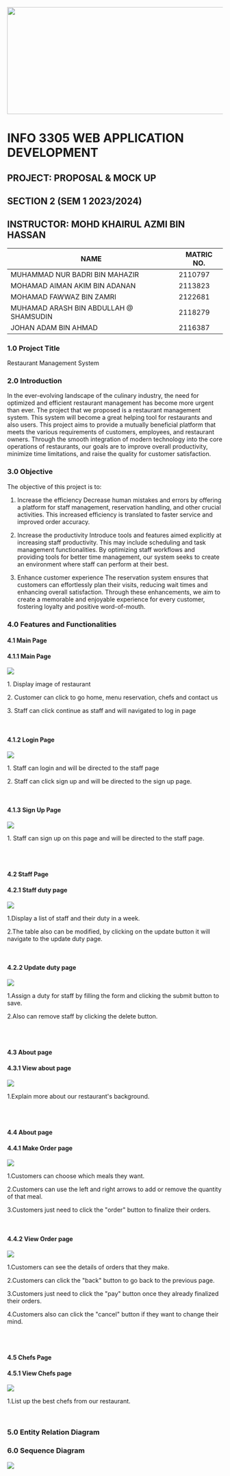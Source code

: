 <img src="logo IIUM.png" width="700" height="250">

# INFO 3305 WEB APPLICATION DEVELOPMENT 

## PROJECT: PROPOSAL & MOCK UP  
## SECTION 2 (SEM 1 2023/2024)
## INSTRUCTOR: MOHD KHAIRUL AZMI BIN HASSAN 

|               NAME                    | MATRIC NO.  |
| ---------------------------------     | ----------- |
| MUHAMMAD NUR BADRI BIN MAHAZIR        | 2110797     |
| MOHAMAD AIMAN AKIM BIN ADANAN         | 2113823     |
| MOHAMAD FAWWAZ BIN ZAMRI              | 2122681     |
| MUHAMAD ARASH BIN ABDULLAH @ SHAMSUDIN| 2118279     | 
| JOHAN ADAM BIN AHMAD                  | 2116387     |


### 1.0 Project Title
<p>Restaurant Management System</p>

### 2.0 Introduction
<p>  In the ever-evolving landscape of the culinary industry, the need for optimized and efficient restaurant management has become more urgent than ever. The project that we proposed is a restaurant management system. This system will become a great helping tool for restaurants and also users. This project aims to provide a mutually beneficial platform that meets the various requirements of customers, employees, and restaurant owners. Through the smooth integration of modern technology into the core operations of restaurants, our goals are to improve overall productivity, minimize time limitations, and raise the quality for customer satisfaction. </p>

### 3.0 Objective
<p>  The objective of this project is to:

1. Increase the efficiency
Decrease human mistakes and errors by offering a platform for staff management, reservation handling, and other crucial activities. This increased efficiency is translated to faster service and improved order accuracy.

2. Increase the productivity
Introduce tools and features aimed explicitly at increasing staff productivity. This may include scheduling and task management functionalities. By optimizing staff workflows and providing tools for better time management, our system seeks to create an environment where staff can perform at their best.

3. Enhance customer experience
The reservation system ensures that customers can effortlessly plan their visits, reducing wait times and enhancing overall satisfaction. Through these enhancements, we aim to create a memorable and enjoyable experience for every customer, fostering loyalty and positive word-of-mouth.
 </p>

### 4.0 Features and Functionalities
#### 4.1 Main Page
#### 4.1.1 Main Page
<img src="mianpage.png">
<p>1. Display image of restaurant</p>
<p>2. Customer can click to go home, menu reservation, chefs and contact us</p> 
<p>3. Staff can click continue as staff and will navigated to log in page</p><br>

#### 4.1.2 Login Page
<img src="Login Page.png">
<p>1. Staff can login and will be directed to the staff page</p>
<p>2. Staff can click  sign up and will be directed to the sign up page.</p><br>

#### 4.1.3 Sign Up Page
<img src="SignUp Page.png">
<p>1. Staff can sign up on this page and will be directed to the staff page.</p><br><br>


#### 4.2 Staff Page
#### 4.2.1 Staff duty page
<img src="staff1.png">
<p>1.Display a list of staff and their duty in a week.</p>
<p>2.The table also can be modified, by clicking on the update button it will navigate to the update duty page.</p><br>

#### 4.2.2 Update duty page
<img src="staff2.png">
<p>1.Assign a duty for staff by filling the form and clicking the submit button to save.</p>
<p>2.Also can remove staff by clicking the delete button. </p><br><br>


#### 4.3 About page
#### 4.3.1 View about page
<img src="about1.png">
<p>1.Explain more about our restaurant's background.</p><br><br>


#### 4.4 About page
#### 4.4.1 Make Order page
<img src="MakeOrder.png">
<p>1.Customers can choose which meals they want.</p>
<p>2.Customers can use the left and right arrows to add or remove the quantity of that meal.</p>
<p>3.Customers just need to click the "order" button to finalize their orders.</p><br>

#### 4.4.2 View Order page
<img src="ViewOrder.png">
<p>1.Customers can see the details of orders that they make.</p>
<p>2.Customers can click the "back" button to go back to the previous page.</p>
<p>3.Customers just need to click the "pay" button once they already finalized their orders.</p>
<p>4.Customers also can click the "cancel" button if they want to change their mind.</p><br><br>



#### 4.5 Chefs Page
#### 4.5.1 View Chefs page
<img src="chefs1.png">
<p>1.List up the best chefs from our restaurant.</p><br>




### 5.0 Entity Relation Diagram

### 6.0 Sequence Diagram

<img src="WebProjectSD.png">



